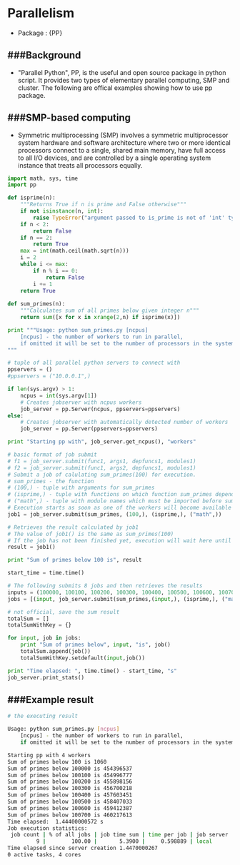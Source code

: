 # Parallelism

<script type="text/javascript" src="../js/general.js"></script>

* Package : {PP} 

###Background
---

* "Parallel Python", PP, is the useful and open source package in python script. It provides two types of elementary parallel computing, SMP and cluster. The following are offical examples showing how to use pp package.

###SMP-based computing
---

* Symmetric multiprocessing (SMP) involves a symmetric multiprocessor system hardware and software architecture where two or more identical processors connect to a single, shared main memory, have full access to all I/O devices, and are controlled by a single operating system instance that treats all processors equally.

```Python
import math, sys, time
import pp

def isprime(n):
    """Returns True if n is prime and False otherwise"""
    if not isinstance(n, int):
        raise TypeError("argument passed to is_prime is not of 'int' type")
    if n < 2:
        return False
    if n == 2:
        return True
    max = int(math.ceil(math.sqrt(n)))
    i = 2
    while i <= max:
        if n % i == 0:
            return False
        i += 1
    return True
    
def sum_primes(n):
    """Calculates sum of all primes below given integer n"""
    return sum([x for x in xrange(2,n) if isprime(x)])

print """Usage: python sum_primes.py [ncpus]
    [ncpus] - the number of workers to run in parallel, 
    if omitted it will be set to the number of processors in the system
"""

# tuple of all parallel python servers to connect with
ppservers = ()
#ppservers = ("10.0.0.1",)

if len(sys.argv) > 1:
    ncpus = int(sys.argv[1])
    # Creates jobserver with ncpus workers
    job_server = pp.Server(ncpus, ppservers=ppservers)
else:
    # Creates jobserver with automatically detected number of workers
    job_server = pp.Server(ppservers=ppservers)

print "Starting pp with", job_server.get_ncpus(), "workers"

# basic format of job submit
# f1 = job_server.submit(func1, args1, depfuncs1, modules1)
# f2 = job_server.submit(func1, args2, depfuncs1, modules1)
# Submit a job of calulating sum_primes(100) for execution. 
# sum_primes - the function
# (100,) - tuple with arguments for sum_primes
# (isprime,) - tuple with functions on which function sum_primes depends
# ("math",) - tuple with module names which must be imported before sum_primes execution
# Execution starts as soon as one of the workers will become available
job1 = job_server.submit(sum_primes, (100,), (isprime,), ("math",))

# Retrieves the result calculated by job1
# The value of job1() is the same as sum_primes(100)
# If the job has not been finished yet, execution will wait here until result is available
result = job1()

print "Sum of primes below 100 is", result

start_time = time.time()

# The following submits 8 jobs and then retrieves the results
inputs = (100000, 100100, 100200, 100300, 100400, 100500, 100600, 100700)
jobs = [(input, job_server.submit(sum_primes,(input,), (isprime,), ("math",))) for input in inputs]

# not official, save the sum result
totalSum = []
totalSumWithKey = {}

for input, job in jobs:
    print "Sum of primes below", input, "is", job()
    totalSum.append(job())
    totalSumWithKey.setdefault(input,job())

print "Time elapsed: ", time.time() - start_time, "s"
job_server.print_stats()    
```

###Example result
---

```Bash
# the executing result

Usage: python sum_primes.py [ncpus]
    [ncpus] - the number of workers to run in parallel, 
    if omitted it will be set to the number of processors in the system

Starting pp with 4 workers
Sum of primes below 100 is 1060
Sum of primes below 100000 is 454396537
Sum of primes below 100100 is 454996777
Sum of primes below 100200 is 455898156
Sum of primes below 100300 is 456700218
Sum of primes below 100400 is 457603451
Sum of primes below 100500 is 458407033
Sum of primes below 100600 is 459412387
Sum of primes below 100700 is 460217613
Time elapsed:  1.44400000572 s
Job execution statistics:
 job count | % of all jobs | job time sum | time per job | job server
         9 |        100.00 |       5.3900 |     0.598889 | local
Time elapsed since server creation 1.4470000267
0 active tasks, 4 cores
```
